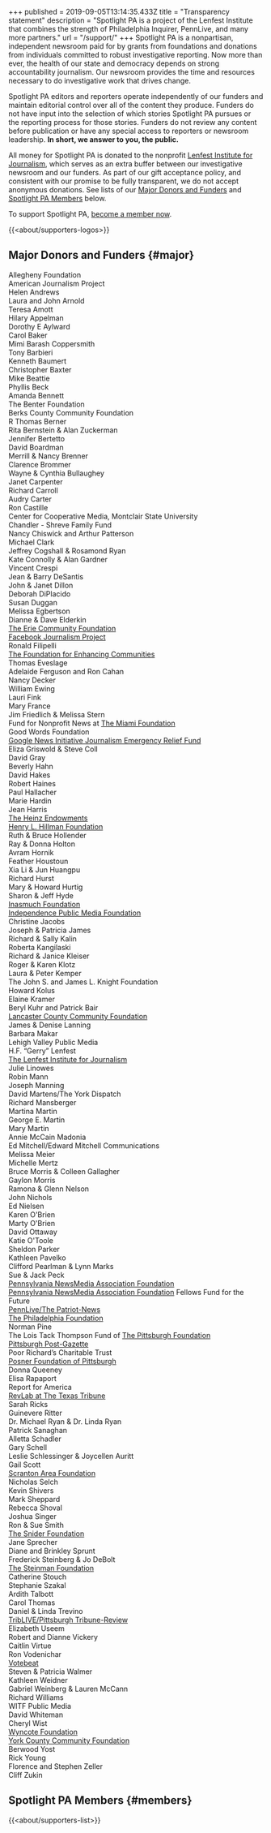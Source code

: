 +++
published = 2019-09-05T13:14:35.433Z
title = "Transparency statement"
description = "Spotlight PA is a project of the Lenfest Institute that combines the strength of Philadelphia Inquirer, PennLive, and many more partners."
url = "/support/"
+++
Spotlight PA is a nonpartisan, independent newsroom paid for by grants from foundations and donations from individuals committed to robust investigative reporting. Now more than ever, the health of our state and democracy depends on strong accountability journalism. Our newsroom provides the time and resources necessary to do investigative work that drives change.

Spotlight PA editors and reporters operate independently of our funders and maintain editorial control over all of the content they produce. Funders do not have input into the selection of which stories Spotlight PA pursues or the reporting process for those stories. Funders do not review any content before publication or have any special access to reporters or newsroom leadership. **In short, we answer to you, the public.**

All money for Spotlight PA is donated to the nonprofit [Lenfest Institute for Journalism](https://www.lenfestinstitute.org), which serves as an extra buffer between our investigative newsroom and our funders. As part of our gift acceptance policy, and consistent with our promise to be fully transparent, we do not accept anonymous donations. See lists of our <a href="#major">Major Donors and Funders</a> and <a href="#members">Spotlight PA Members</a> below.

To support Spotlight PA, [become a member now](/donate/).

{{<about/supporters-logos>}}

## Major Donors and Funders {#major}

<div class="supporters-list">

Allegheny Foundation <br> American Journalism Project <br> Helen Andrews <br> Laura and John Arnold <br> Teresa Amott <br> Hilary Appelman <br> Dorothy E Aylward  <br> Carol Baker <br> Mimi Barash Coppersmith <br> Tony Barbieri <br> Kenneth Baumert <br> Christopher Baxter <br> Mike Beattie <br> Phyllis Beck <br> Amanda Bennett <br> The Benter Foundation <br> Berks County Community Foundation <br> R Thomas Berner <br> Rita Bernstein & Alan Zuckerman <br> Jennifer Bertetto <br> David Boardman <br> Merrill & Nancy Brenner <br> Clarence Brommer <br> Wayne & Cynthia Bullaughey <br> Janet Carpenter <br> Richard Carroll <br> Audry Carter <br> Ron Castille <br> Center for Cooperative Media, Montclair State University <br> Chandler - Shreve Family Fund <br> Nancy Chiswick and Arthur Patterson<br> Michael Clark <br> Jeffrey Cogshall & Rosamond Ryan <br> Kate Connolly & Alan Gardner <br> Vincent Crespi <br> Jean & Barry DeSantis <br> John & Janet Dillon <br> Deborah DiPlacido <br> Susan Duggan  <br> Melissa Egbertson <br> Dianne & Dave Elderkin <br> [The Erie Community Foundation](https://www.eriecommunityfoundation.org/) <br> [Facebook Journalism Project](https://www.facebook.com/journalismproject) <br> Ronald Filipelli <br> [The Foundation for Enhancing Communities](https://www.tfec.org/) <br> Thomas Eveslage <br> Adelaide Ferguson and Ron Cahan <br> Nancy Decker <br> William Ewing <br> Lauri Fink <br> Mary France <br> Jim Friedlich & Melissa Stern <br> Fund for Nonprofit News at [The Miami Foundation](https://miamifoundation.org/) <br> Good Words Foundation <br> [Google News Initiative Journalism Emergency Relief Fund](https://web.archive.org/web/20211110101853/https://newsinitiative.withgoogle.com/journalism-emergency-relief-fund/recipients/) <br> Eliza Griswold & Steve Coll <br> David Gray <br> Beverly Hahn <br> David Hakes <br> Robert Haines <br> Paul Hallacher <br> Marie Hardin <br> Jean Harris <br> [The Heinz Endowments](https://www.heinz.org/) <br> [Henry L. Hillman Foundation](https://hillmanfamilyfoundations.org/) <br> Ruth & Bruce Hollender <br> Ray & Donna Holton <br> Avram Hornik <br> Feather Houstoun <br> Xia Li & Jun Huangpu <br> Richard Hurst <br> Mary & Howard Hurtig <br> Sharon & Jeff Hyde <br> [Inasmuch Foundation](https://inasmuchfoundation.org/) <br> [Independence Public Media Foundation](https://independencemedia.org/) <br> Christine Jacobs <br> Joseph & Patricia James <br> Richard & Sally Kalin <br> Roberta Kangilaski <br> Richard & Janice Kleiser <br> Roger & Karen Klotz <br> Laura & Peter Kemper <br> The John S. and James L. Knight Foundation <br> Howard Kolus <br> Elaine Kramer <br> Beryl Kuhr and Patrick Bair <br> [Lancaster County Community Foundation](https://www.lancfound.org/) <br> James & Denise Lanning <br> Barbara Makar <br> Lehigh Valley Public Media <br> H.F. “Gerry” Lenfest <br> [The Lenfest Institute for Journalism](https://www.lenfestinstitute.org/) <br> Julie Linowes <br> Robin Mann <br> Joseph Manning <br> David Martens/The York Dispatch <br> Richard Mansberger <br> Martina Martin <br> George E. Martin <br> Mary Martin <br> Annie McCain Madonia <br> Ed Mitchell/Edward Mitchell Communications <br> Melissa Meier <br> Michelle Mertz <br> Bruce Morris & Colleen Gallagher <br> Gaylon Morris <br> Ramona & Glenn Nelson <br> John Nichols <br> Ed Nielsen <br> Karen O'Brien <br> Marty O'Brien <br> David Ottaway <br> Katie O'Toole <br> Sheldon Parker <br> Kathleen Pavelko <br> Clifford Pearlman & Lynn Marks <br> Sue & Jack Peck <br> [Pennsylvania NewsMedia Association Foundation](https://panewsmedia.org/) <br>  [Pennsylvania NewsMedia Association Foundation](https://panewsmedia.org/) Fellows Fund for the Future <br> [PennLive/The Patriot-News](https://www.pennlive.com/) <br> [The Philadelphia Foundation](https://www.philafound.org/) <br> Norman Pine <br> The Lois Tack Thompson Fund of [The Pittsburgh Foundation](https://pittsburghfoundation.org/) <br> [Pittsburgh Post-Gazette](https://www.post-gazette.com/) <br> Poor Richard’s Charitable Trust <br> [](https://revenuelab.org/) [Posner Foundation of Pittsburgh](https://posnerfoundation.org/) <br> Donna Queeney <br> Elisa Rapaport <br> Report for America<br> [RevLab at The Texas Tribune](https://revenuelab.org/) <br> Sarah Ricks <br> Guinevere Ritter <br> Dr. Michael Ryan & Dr. Linda Ryan <br> Patrick Sanaghan <br> Alletta Schadler <br> Gary Schell <br> Leslie Schlessinger & Joycellen Auritt <br> Gail Scott <br> [Scranton Area Foundation](https://safdn.org/) <br> Nicholas Selch <br> Kevin Shivers <br> Mark Sheppard <br> Rebecca Shoval <br> Joshua Singer <br> Ron & Sue Smith <br> [The Snider Foundation](https://www.sniderfoundation.org/) <br> Jane Sprecher <br> Diane and Brinkley Sprunt <br> Frederick Steinberg & Jo DeBolt <br> [The Steinman Foundation](https://steinmanfoundation.org/) <br> Catherine Stouch <br> Stephanie Szakal <br> Ardith Talbott <br> Carol Thomas <br> Daniel & Linda Trevino <br> [TribLIVE/Pittsburgh Tribune-Review](https://triblive.com/) <br> Elizabeth Useem <br> Robert and Dianne Vickery <br> Caitlin Virtue <br> Ron Vodenichar <br> [Votebeat](https://votebeat.org/) <br> Steven & Patricia Walmer <br> Kathleen Weidner <br> Gabriel Weinberg & Lauren McCann <br> Richard Williams <br> WITF Public Media <br> David Whiteman <br> Cheryl Wist <br> [Wyncote Foundation](https://www.wyncotefoundation.org/) <br> [York County Community Foundation](https://yccf.org/) <br> Berwood Yost <br> Rick Young <br> Florence and Stephen Zeller <br> Cliff Zukin <br>

</div>

## Spotlight PA Members {#members}

{{<about/supporters-list>}}